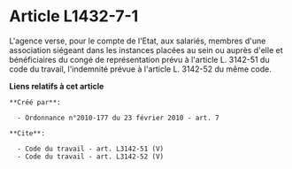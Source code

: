 # Article L1432-7-1

L'agence verse, pour le compte de l'Etat, aux salariés, membres d'une association siégeant dans les instances placées au sein
ou auprès d'elle et bénéficiaires du congé de représentation prévu à l'article L. 3142-51 du code du travail, l'indemnité
prévue à l'article L. 3142-52 du même code.

**Liens relatifs à cet article**

	**Créé par**:

	  - Ordonnance n°2010-177 du 23 février 2010 - art. 7

	**Cite**:

	  - Code du travail - art. L3142-51 (V)
	  - Code du travail - art. L3142-52 (V)
